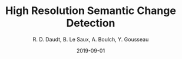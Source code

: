 ---
title: 'High Resolution Semantic Change Detection'
collection: publications
permalink: /publications/2019-CVIU-change
excerpt: ''
date: 2019-09-01
author : 'R. D. Daudt, B. Le Saux, A. Boulch, Y. Gousseau'
venue: 'Computer Vision and Image Understanding'
paperurl: 'https://www.sciencedirect.com/science/article/pii/S1077314219300992'
type: 'journal'
teaser: publications/2018-CVIU-change.png
arxiv: https://arxiv.org/abs/1810.08452
bibtex: "@article{CAYEDAUDT2019102783, <br/>
title = {Multitask learning for large-scale semantic change detection}, <br/>
author = {Daudt, Rodrigo Caye and Saux, Bertrand Le and Boulch, Alexandre and Gousseau, Yann}, <br/>
journal = {Computer Vision and Image Understanding}, <br/>
pages = {102783}, <br/>
issn = {1077-3142}, <br/>
doi = {https://doi.org/10.1016/j.cviu.2019.07.003}, <br/>
url = {http://www.sciencedirect.com/science/article/pii/S1077314219300992}, <br/>
year = {2019}, <br/>
volume = {187}, <br/>
}"
---